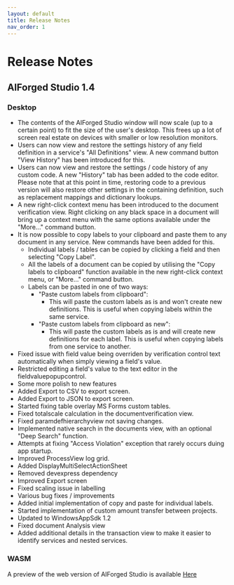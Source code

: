 ```yaml
---
layout: default
title: Release Notes
nav_order: 1
---
```


# Release Notes

## AIForged Studio 1.4

### Desktop
- The contents of the AIForged Studio window will now scale (up to a certain point) to fit the size of the user's desktop. This frees up a lot of screen real estate on devices with smaller or low resolution monitors.
- Users can now view and restore the settings history of any field definition in a service's "All Definitions" view. A new command button "View History" has been introduced for this.
- Users can now view and restore the settings / code history of any custom code. A new "History" tab has been added to the code editor. Please note that at this point in time, restoring code to a previous version will also restore other settings in the containing definition, such as replacement mappings and dictionary lookups.
- A new right-click context menu has been introduced to the document verification view. Right clicking on any black space in a document will bring up a context menu with the same options available under the "More..." command button.
- It is now possible to copy labels to your clipboard and paste them to any document in any service. New commands have been added for this.
    - Individual labels / tables can be copied by clicking a field and then selecting "Copy Label".
    - All the labels of a document can be copied by utilising the "Copy labels to clipboard" function available in the new right-click context menu, or "More..." command button.
    - Labels can be pasted in one of two ways:
        - "Paste custom labels from clipboard":
            - This will paste the custom labels as is and won't create new definitions. This is useful when copying labels within the same service.
        - "Paste custom labels from clipboard as new":
            - This will paste the custom labels as is and will create new definitions for each label. This is useful when copying labels from one service to another.
- Fixed issue with field value being overriden by verification control text automatically when simply viewing a field's value.
- Restricted editing a field's value to the text editor in the fieldvaluepopupcontrol.
- Some more polish to new features
- Added Export to CSV to export screen.
- Added Export to JSON to export screen.
- Started fixing table overlay MS Forms custom tables.
- Fixed totalscale calculation in the documentverification view.
- Fixed paramdefhierarchyview not saving changes.
- Implemented native search in the documents view, with an optional "Deep Search" function.
- Attempts at fixing "Access Violation" exception that rarely occurs duing app startup.
- Improved ProcessView log grid.
- Added DisplayMultiSelectActionSheet
- Removed devexpress dependency
- Improved Export screen
- Fixed scaling issue in labelling
- Various bug fixes / improvements
- Added initial implementation of copy and paste for individual labels.
- Started implementation of custom amount transfer between projects.
- Updated to WindowsAppSdk 1.2
- Fixed document Analysis view
- Added additional details in the transaction view to make it easier to identify services and nested services.

### WASM
A preview of the web version of AIForged Studio is available [Here](https://zealous-forest-0116e2803.2.azurestaticapps.net/)
